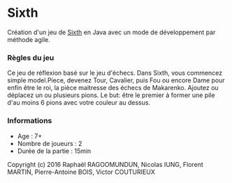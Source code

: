 # Sixth

Création d'un jeu de [Sixth](https://cdn2.trictrac.net/documents/originals/44/78/9e21ed12e2c6bf4ad792fbf93838b58b231e.pdf "Règles") en Java avec un mode de développement par méthode agile.

### Règles du jeu

Ce jeu de réflexion basé sur le jeu d'échecs. Dans Sixth, vous commencez simple model.Piece, devenez Tour, Cavalier, puis Fou ou encore Dame pour enfin être le roi, la pièce maitresse des échecs de Makarenko.
Ajoutez ou déplacez un ou plusieurs pions.
Le but: être le premier à former une pile d'au moins 6 pions avec votre couleur au dessus.

### Informations

- Age : 7+
- Nombre de joueurs : 2
- Durée de la partie : 15min

Copyright (c) 2016 Raphaël RAGOOMUNDUN, Nicolas IUNG, Florent MARTIN, Pierre-Antoine BOIS, Victor  COUTURIEUX
